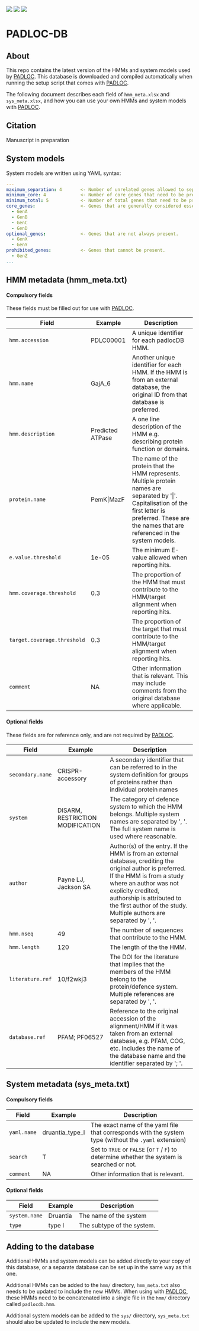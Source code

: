 <a href="https://github.com/padlocbio/padlocDB/LICENSE" alt="License"><img src="https://img.shields.io/github/license/padlocbio/padlocDB" /></a> <a href="https://github.com/leightonpayne/padlocDB/" alt="Last Update"><img src="https://img.shields.io/github/last-commit/padlocbio/padlocDB?label=last%20update" /></a> <a href="https://github.com/padlocbio/padlocDB/releases" alt="Release"><img src="https://img.shields.io/github/v/release/padlocbio/padlocDB" /></a> 
# PADLOC-DB

## About

This repo contains the latest version of the HMMs and system models used by [PADLOC](https://github.com/leightonpayne/padloc). This database is downloaded and compiled automatically when running the setup script that comes with [PADLOC](https://github.com/leightonpayne/padloc).

The following document describes each field of `hmm_meta.xlsx` and `sys_meta.xlsx`, and how you can use your own HMMs and system models with [PADLOC](https://github.com/leightonpayne/padloc).

## Citation

Manuscript in preparation

## System models

System models are written using YAML syntax:

```yaml
---
maximum_separation: 4       <- Number of unrelated genes allowed to separate each component.
minimum_core: 4             <- Number of core genes that need to be present.
minimum_total: 5            <- Number of total genes that need to be present.
core_genes:                 <- Genes that are generally considered essential.
  - GenA
  - GenB
  - GenC
  - GenD
optional_genes:             <- Genes that are not always present.
  - GenX
  - GenY
prohibited_genes:           <- Genes that cannot be present.
  - GenZ
...
```

## HMM metadata (hmm_meta.txt)

#### Compulsory fields

These fields must be filled out for use with [PADLOC](https://github.com/leightonpayne/padloc).

| Field                       | Example          | Description                                                  |
| --------------------------- | ---------------- | ------------------------------------------------------------ |
| `hmm.accession`             | PDLC00001        | A unique identifier for each padlocDB HMM.                   |
| `hmm.name`                  | GajA_6           | Another unique identifier for each HMM. If the HMM is from an external database, the original ID from that database is preferred. |
| `hmm.description`           | Predicted ATPase | A one line description of the HMM e.g. describing protein function or domains. |
| `protein.name`              | PemK\|MazF       | The name of the protein that the HMM represents. Multiple protein names are separated by '\|'. Capitalisation of the first letter is preferred. These are the names that are referenced in the system models. |
| `e.value.threshold`         | 1e-05            | The minimum E-value allowed when reporting hits.             |
| `hmm.coverage.threshold`    | 0.3              | The proportion of the HMM that must contribute to the HMM/target alignment when reporting hits. |
| `target.coverage.threshold` | 0.3              | The proportion of the target that must contribute to the HMM/target alignment when reporting hits. |
| `comment`                   | NA               | Other information that is relevant. This may include comments from the original database where applicable. |

####  Optional fields

These fields are for reference only, and are not required by [PADLOC](https://github.com/leightonpayne/padloc).

| Field            | Example                          | Description                                                  |
| ---------------- | -------------------------------- | ------------------------------------------------------------ |
| `secondary.name` | CRISPR-accessory                 | A secondary identifier that can be referred to in the system definition for groups of proteins rather than individual protein names |
| `system`         | DISARM, RESTRICTION MODIFICATION | The category of defence system to which the HMM belongs. Multiple system names are separated by ', '. The full system name is used where reasonable. |
| `author`         | Payne LJ, Jackson SA             | Author(s) of the entry. If the HMM is from an external database,     crediting the original author is preferred. If the HMM is from a study where an author was not explicity credited, authorship is attributed to the first author of the study. Multiple authors are separated by ', '. |
| `hmm.nseq`       | 49                               | The number of sequences that contribute to the HMM.          |
| `hmm.length`     | 120                              | The length of the the HMM.                                   |
| `literature.ref` | 10/f2wkj3                        | The DOI for the literature that implies that the members of the HMM belong to the protein/defence system. Multiple references are separated by ', '. |
| `database.ref`   | PFAM; PF06527                    | Reference to the original accession of the alignment/HMM if it was taken from an external database, e.g. PFAM, COG, etc. Includes the name of the database name and the identifier separated by '; '. |

## System metadata (sys_meta.txt)

#### Compulsory fields

| Field       | Example         | Description                                                  |
| ----------- | --------------- | ------------------------------------------------------------ |
| `yaml.name` | druantia_type_I | The exact name of the yaml file that corresponds with the system type (without the `.yaml` extension) |
| `search`    | T               | Set to `TRUE` or `FALSE` (or `T` / `F`) to determine whether the system is searched or not. |
| `comment`   | NA              | Other information that is relevant.                          |

#### Optional fields

| Field         | Example  | Description                |
| ------------- | -------- | -------------------------- |
| `system.name` | Druantia | The name of the system     |
| `type`        | type I   | The subtype of the system. |

## Adding to the database

Additional HMMs and system models can be added directly to your copy of this database, or a separate database can be set up in the same way as this one.

Additional HMMs can be added to the `hmm/` directory, `hmm_meta.txt` also needs to be updated to include the new HMMs. When using with [PADLOC](https://github.com/leightonpayne/padloc), these HMMs need to be concatenated into a single file in the `hmm/` directory called `padlocdb.hmm`.

Additional system models can be added to the `sys/` directory, `sys_meta.txt` should also be updated to include the new models.

